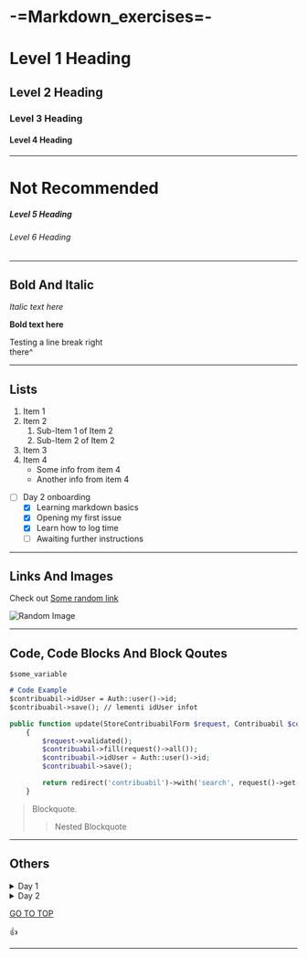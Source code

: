 # -=Markdown_exercises=-<a name="up"></a> 

# Level 1 Heading

## Level 2 Heading

### Level 3 Heading

#### Level 4 Heading 

--- 

# Not Recommended 

##### Level 5 Heading

###### Level 6 Heading 

---

## Bold And Italic

_Italic text here_

**Bold text here** 

Testing a line break right  
there^

---

## Lists

1. Item 1
2. Item 2
    1. Sub-Item 1 of Item 2
    2. Sub-Item 2 of Item 2
3. Item 3
4. Item 4
    - Some info from item 4
    - Another info from item 4

- [ ] Day 2 onboarding
    - [x] Learning markdown basics
    - [x] Opening my first issue
    - [x] Learn how to log time
    - [ ] Awaiting further instructions
               
---

## Links And Images

Check out [Some random link](https://randomuser.me/)

![Random Image](https://picsum.photos/200/300)

---

## Code, Code Blocks And Block Qoutes

`$some_variable`

```markdown
# Code Example
$contribuabil->idUser = Auth::user()->id;
$contribuabil->save(); // lementi idUser infot 
```

```php
public function update(StoreContribuabilForm $request, Contribuabil $contribuabil)
    {
        $request->validated();
        $contribuabil->fill(request()->all());
        $contribuabil->idUser = Auth::user()->id;
        $contribuabil->save();

        return redirect('contribuabil')->with('search', request()->get('nrROL'));
    }
```

> Blockquote.
>> Nested Blockquote

---

## Others

<details>
    <summary>Day 1</summary>
    <p>Day 1 onboarding procedure</p>
</details>
    
<details>
     <summary>Day 2</summary>
     <p>Day 2 onboarding procedure</p>
</details>

[GO TO TOP](#up)

:thumbsup:    
    
---
